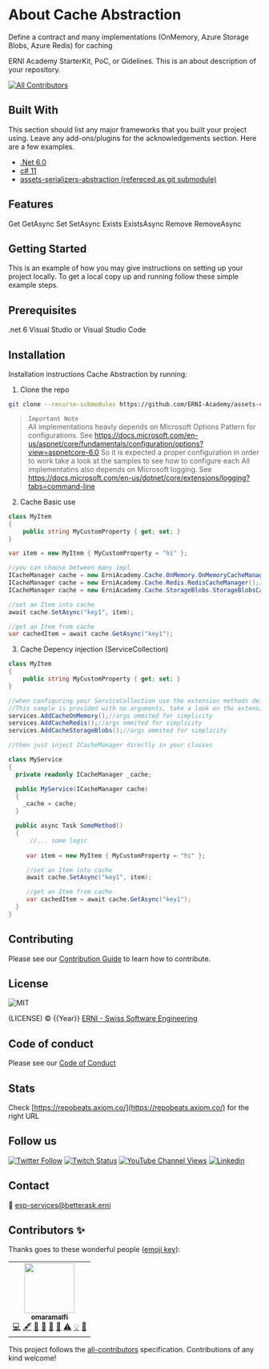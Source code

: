 # About Cache Abstraction
 Define a contract and many implementations (OnMemory, Azure Storage Blobs, Azure Redis) for caching

ERNI Academy StarterKit, PoC, or Gidelines. This is an about description of your repository.

<!-- ALL-CONTRIBUTORS-BADGE:START - Do not remove or modify this section -->
[![All Contributors](https://img.shields.io/badge/all_contributors-1-orange.svg?style=flat-square)](#contributors)
<!-- ALL-CONTRIBUTORS-BADGE:END -->

## Built With

This section should list any major frameworks that you built your project using. Leave any add-ons/plugins for the acknowledgements section. Here are a few examples.

- [.Net 6.0](https://docs.microsoft.com/en-us/dotnet/core/whats-new/dotnet-6)
- [c# 11](https://docs.microsoft.com/en-us/dotnet/csharp/whats-new/csharp-11)
- [assets-serializers-abstraction (refereced as git submodule)](https://github.com/ERNI-Academy/assets-serializers-abstraction)

## Features

 Get<TItem>
 GetAsync<TItem>
 Set<TItem>
 SetAsync<TItem>
 Exists
 ExistsAsync
 Remove
 RemoveAsync

## Getting Started

This is an example of how you may give instructions on setting up your project locally. To get a local copy up and running follow these simple example steps.

## Prerequisites

.net 6
Visual Studio or Visual Studio Code

## Installation

Installation instructions Cache Abstraction by running:

1. Clone the repo

```sh
git clone --recurse-submodules https://github.com/ERNI-Academy/assets-cache-abstraction.git
```

> `Important Note`  
> All implementations heavly depends on Microsoft Options Pattern for configurations. See https://docs.microsoft.com/en-us/aspnet/core/fundamentals/configuration/options?view=aspnetcore-6.0
> So it is expected a proper configuration in order to work take a look at the samples to see how to configure each
> All implementatins also depends on Microsoft logging. See https://docs.microsoft.com/en-us/dotnet/core/extensions/logging?tabs=command-line


2. Cache Basic use

```c#
class MyItem
{
	public string MyCustomProperty { get; set; }
}

var item = new MyItem { MyCustomProperty = "hi" };

//you can choose between many impl
ICacheManager cache = new ErniAcademy.Cache.OnMemory.OnMemoryCacheManager();//args ommited for simplicity
ICacheManager cache = new ErniAcademy.Cache.Redis.RedisCacheManager();//args ommited for simplicity
ICacheManager cache = new ErniAcademy.Cache.StorageBlobs.StorageBlobsCacheManager();//args ommited for simplicity

//set an Item into cache
await cache.SetAsync("key1", item);

//get an Item from cache
var cachedItem = await cache.GetAsync("key1");
```

3. Cache Depency injection (ServiceCollection)

```c#
class MyItem
{
	public string MyCustomProperty { get; set; }
}

//when configuring your ServiceCollection use the extension methods defined in each library for easy of use. 
//This sample is provided with no arguments, take a look on the extensions to see the rest of the arguments, like IConfiguration, ISerializer etc.
services.AddCacheOnMemory();//args ommited for simplicity
services.AddCacheRedis();//args ommited for simplicity
services.AddCacheStorageBlobs();//args ommited for simplicity

//then just inject ICacheManager directly in your classes

class MyService
{
  private readonly ICacheManager _cache;

  public MyService(ICacheManager cache)
  {
    _cache = cache;
  }

  public async Task SomeMethod()
  {
      //... some logic
      
     var item = new MyItem { MyCustomProperty = "hi" };

     //set an Item into cache
     await cache.SetAsync("key1", item);

     //get an Item from cache
     var cachedItem = await cache.GetAsync("key1");
  }
}
```

## Contributing

Please see our [Contribution Guide](CONTRIBUTING.md) to learn how to contribute.

## License

![MIT](https://img.shields.io/badge/License-MIT-blue.svg)

(LICENSE) © {{Year}} [ERNI - Swiss Software Engineering](https://www.betterask.erni)

## Code of conduct

Please see our [Code of Conduct](CODE_OF_CONDUCT.md)

## Stats

Check [https://repobeats.axiom.co/](https://repobeats.axiom.co/) for the right URL

## Follow us

[![Twitter Follow](https://img.shields.io/twitter/follow/ERNI?style=social)](https://www.twitter.com/ERNI)
[![Twitch Status](https://img.shields.io/twitch/status/erni_academy?label=Twitch%20Erni%20Academy&style=social)](https://www.twitch.tv/erni_academy)
[![YouTube Channel Views](https://img.shields.io/youtube/channel/views/UCkdDcxjml85-Ydn7Dc577WQ?label=Youtube%20Erni%20Academy&style=social)](https://www.youtube.com/channel/UCkdDcxjml85-Ydn7Dc577WQ)
[![Linkedin](https://img.shields.io/badge/linkedin-31k-green?style=social&logo=Linkedin)](https://www.linkedin.com/company/erni)

## Contact

📧 [esp-services@betterask.erni](mailto:esp-services@betterask.erni)

## Contributors ✨

Thanks goes to these wonderful people ([emoji key](https://allcontributors.org/docs/en/emoji-key)):

<!-- ALL-CONTRIBUTORS-LIST:START - Do not remove or modify this section -->
<!-- prettier-ignore-start -->
<!-- markdownlint-disable -->
<table>
  <tr>
    <td align="center"><a href="https://github.com/omaramalfi"><img src="https://avatars.githubusercontent.com/u/85349124?v=4?s=100" width="100px;" alt=""/><br /><sub><b>omaramalfi</b></sub></a><br /><a href="https://github.com/ERNI-Academy/assets-cache-abstraction/commits?author=omaramalfi" title="Code">💻</a> <a href="#content-omaramalfi" title="Content">🖋</a> <a href="https://github.com/ERNI-Academy/assets-cache-abstraction/commits?author=omaramalfi" title="Documentation">📖</a> <a href="#design-omaramalfi" title="Design">🎨</a> <a href="#ideas-omaramalfi" title="Ideas, Planning, & Feedback">🤔</a> <a href="#maintenance-omaramalfi" title="Maintenance">🚧</a> <a href="https://github.com/ERNI-Academy/assets-cache-abstraction/commits?author=omaramalfi" title="Tests">⚠️</a> <a href="#example-omaramalfi" title="Examples">💡</a> <a href="https://github.com/ERNI-Academy/assets-cache-abstraction/pulls?q=is%3Apr+reviewed-by%3Aomaramalfi" title="Reviewed Pull Requests">👀</a></td>
  </tr>
</table>

<!-- markdownlint-restore -->
<!-- prettier-ignore-end -->

<!-- ALL-CONTRIBUTORS-LIST:END -->
This project follows the [all-contributors](https://github.com/all-contributors/all-contributors) specification. Contributions of any kind welcome!